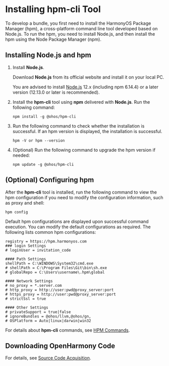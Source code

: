 # Installing hpm-cli Tool<a name="EN-US_TOPIC_0000001051770836"></a>

To develop a bundle, you first need to install the HarmonyOS Package Manager \(hpm\), a cross-platform command line tool developed based on Node.js. To run the hpm, you need to install Node.js, and then install the hpm using the Node Package Manager \(npm\).

## Installing Node.js and hpm<a name="section106591616205311"></a>

1.  Install  **Node.js**.

    Download  **Node.js**  from its official website and install it on your local PC.

    You are advised to install  [Node.js](https://nodejs.org/)  12.x \(including npm 6.14.4\) or a later version \(12.13.0 or later is recommended\).

2.  Install the  **hpm-cli**  tool using  **npm**  delivered with  **Node.js**. Run the following command:

    ```
    npm install -g @ohos/hpm-cli
    ```

3.  Run the following command to check whether the installation is successful. If an hpm version is displayed, the installation is successful.

    ```
    hpm -V or hpm --version
    ```

4.  \(Optional\) Run the following command to upgrade the hpm version if needed:

    ```
    npm update -g @ohos/hpm-cli
    ```


## \(Optional\) Configuring hpm<a name="section71821165412"></a>

After the  **hpm-cli**  tool is installed, run the following command to view the hpm configuration if you need to modify the configuration information, such as proxy and shell:

```
hpm config
```

Default hpm configurations are displayed upon successful command execution. You can modify the default configurations as required. The following lists common hpm configurations:

```
registry = https://hpm.harmonyos.com
### login Settings
# loginUser = invitation_code

#### Path Settings
shellPath = C:\WINDOWS\System32\cmd.exe
# shellPath = C:\Program Files\Git\bin\sh.exe
# globalRepo = C:\Users\username\.hpm\global

#### Network Settings
# no_proxy = *.server.com
# http_proxy = http://user:pwd@proxy_server:port
# https_proxy = http://user:pwd@proxy_server:port
# strictSsl = true

#### Other Settings
# privateSupport = true|false
# ignoreBundles = @ohos/llvm,@ohos/gn,
# OSPlatform = Auto|linux|darwin|win32
```

For details about  **hpm-cli**  commands, see  [HPM Commands](bundles-guide-overview.md).

## Downloading OpenHarmony Code<a name="section102338221707"></a>

For details, see  [Source Code Acquisition](../get-code/sourcecode-acquire.md).

